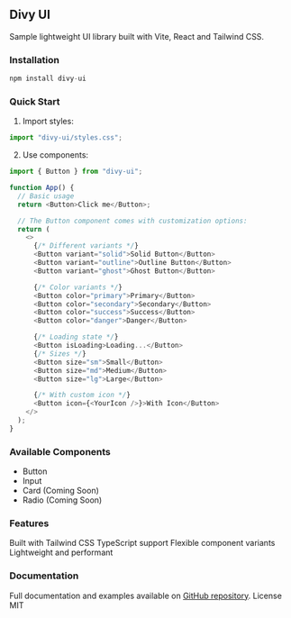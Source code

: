 ## Divy UI

Sample lightweight UI library built with Vite, React and Tailwind CSS.

### Installation

```js
npm install divy-ui
```

### Quick Start

1. Import styles:

```js
import "divy-ui/styles.css";
```

2. Use components:

```js
import { Button } from "divy-ui";

function App() {
  // Basic usage
  return <Button>Click me</Button>;

  // The Button component comes with customization options:
  return (
    <>
      {/* Different variants */}
      <Button variant="solid">Solid Button</Button>
      <Button variant="outline">Outline Button</Button>
      <Button variant="ghost">Ghost Button</Button>

      {/* Color variants */}
      <Button color="primary">Primary</Button>
      <Button color="secondary">Secondary</Button>
      <Button color="success">Success</Button>
      <Button color="danger">Danger</Button>

      {/* Loading state */}
      <Button isLoading>Loading...</Button>
      {/* Sizes */}
      <Button size="sm">Small</Button>
      <Button size="md">Medium</Button>
      <Button size="lg">Large</Button>

      {/* With custom icon */}
      <Button icon={<YourIcon />}>With Icon</Button>
    </>
  );
}
```

### Available Components

- Button
- Input
- Card (Coming Soon)
- Radio (Coming Soon)

### Features

Built with Tailwind CSS
TypeScript support
Flexible component variants
Lightweight and performant

### Documentation

Full documentation and examples available on [GitHub repository](https://github.com/joujou144/divy-ui).
License
MIT
